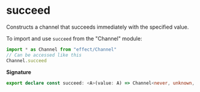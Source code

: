 # succeed

Constructs a channel that succeeds immediately with the specified value.

To import and use `succeed` from the "Channel" module:

```ts
import * as Channel from "effect/Channel"
// Can be accessed like this
Channel.succeed
```

**Signature**

```ts
export declare const succeed: <A>(value: A) => Channel<never, unknown, never, unknown, A, unknown, never>
```
